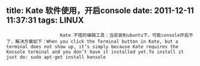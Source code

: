 title: Kate 软件使用，开启console
date: 2011-12-11 11:37:31
tags: LINUX
---


						Kate 不错的编辑工具：当安装到ubuntu下，可能console开启不了，解决方案如下：When you click the Terminal button in Kate, but a terminal does not show up, it’s simply because Kate requires the Konsole terminal and you don’t have it installed yet.To install it just do: sudo apt-get install konsole                                   